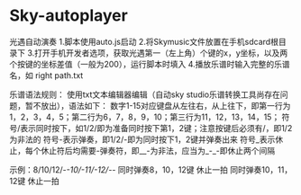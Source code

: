 # Sky-autoplayer
光遇自动演奏
1.脚本使用auto.js启动
2.将Skymusic文件放置在手机sdcard根目录下
3.打开手机开发者选项，获取光遇第一（左上角）个键的x，y坐标，以及两个按键的坐标差值（一般为200），运行脚本时填入
4.播放乐谱时输入完整的乐谱名，如 right path.txt

乐谱语法规则：
使用txt文本编辑器编辑（自动sky studio乐谱转换工具尚存在问题，暂不放出），语法如下：
数字1-15对应键盘从左往右，从上往下，即第一行为1，2，3，4，5；第二行为6，7，8，9，10；第三行为11，12，13，14，15；
符号/表示同时按下，如1/2/即为准备同时按下第1，2键；注意按键后必须有/，即1/2为非法的
符号-表示弹奏，即1/2/-即为同时按下1，2键并弹奏出来
符号_表示休止，每个休止符后均需要-弹奏符，即__-为非法，应当为_-_-即休止两个间隔

示例：8/10/12/-_-10/-11/-12/-_-
同时弹奏8，10，12键 休止一拍 同时弹奏10，11，12键 休止一拍
